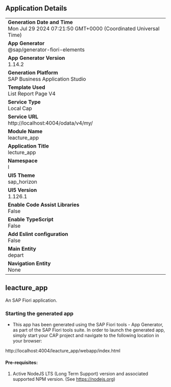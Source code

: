 ## Application Details
|               |
| ------------- |
|**Generation Date and Time**<br>Mon Jul 29 2024 07:21:50 GMT+0000 (Coordinated Universal Time)|
|**App Generator**<br>@sap/generator-fiori-elements|
|**App Generator Version**<br>1.14.2|
|**Generation Platform**<br>SAP Business Application Studio|
|**Template Used**<br>List Report Page V4|
|**Service Type**<br>Local Cap|
|**Service URL**<br>http://localhost:4004/odata/v4/my/|
|**Module Name**<br>leacture_app|
|**Application Title**<br>lecture_app|
|**Namespace**<br>l|
|**UI5 Theme**<br>sap_horizon|
|**UI5 Version**<br>1.126.1|
|**Enable Code Assist Libraries**<br>False|
|**Enable TypeScript**<br>False|
|**Add Eslint configuration**<br>False|
|**Main Entity**<br>depart|
|**Navigation Entity**<br>None|

## leacture_app

An SAP Fiori application.

### Starting the generated app

-   This app has been generated using the SAP Fiori tools - App Generator, as part of the SAP Fiori tools suite.  In order to launch the generated app, simply start your CAP project and navigate to the following location in your browser:

http://localhost:4004/leacture_app/webapp/index.html

#### Pre-requisites:

1. Active NodeJS LTS (Long Term Support) version and associated supported NPM version.  (See https://nodejs.org)


